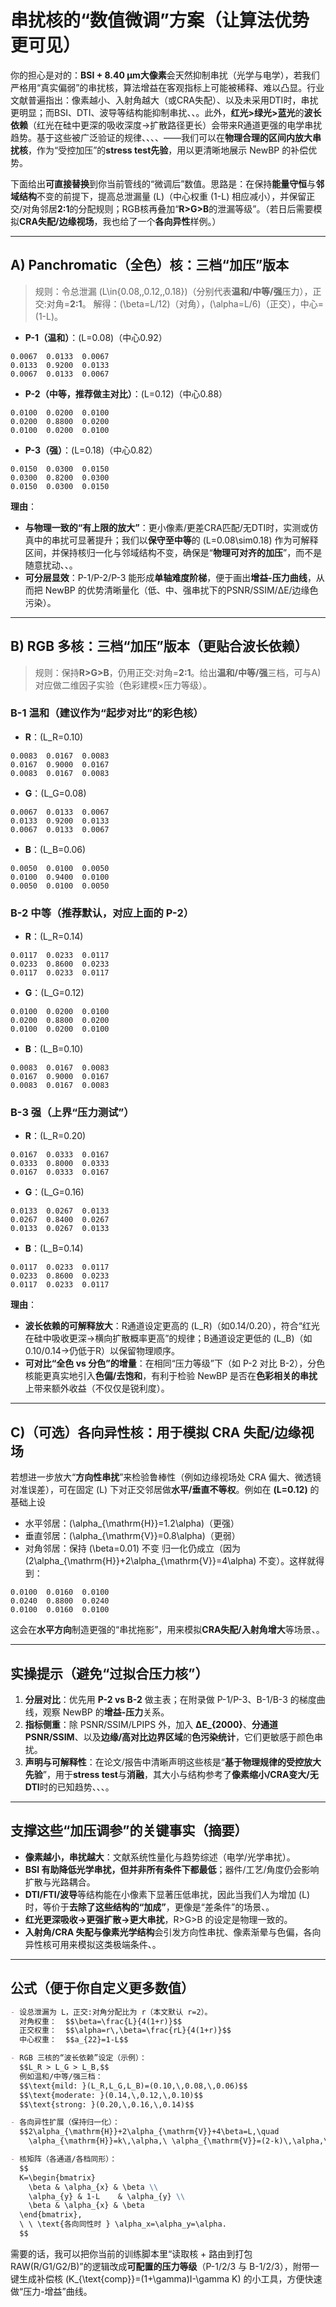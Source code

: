 # 串扰核的“数值微调”方案（让算法优势更可见）

你的担心是对的：**BSI + 8.40 µm大像素**会天然抑制串扰（光学与电学），若我们严格用“真实偏弱”的串扰核，算法增益在客观指标上可能被稀释、难以凸显。行业文献普遍指出：像素越小、入射角越大（或CRA失配）、以及未采用DTI时，串扰更明显；而BSI、DTI、波导等结构能抑制串扰、、。此外，**红光>绿光>蓝光**的**波长依赖**（红光在硅中更深的吸收深度→扩散路径更长）会带来R通道更强的电学串扰趋势。基于这些被广泛验证的规律、、、、——我们可以在**物理合理的区间内放大串扰核**，作为“受控加压”的**stress test先验**，用以更清晰地展示 NewBP 的补偿优势。

下面给出**可直接替换**到你当前管线的“微调后”数值。思路是：在保持**能量守恒**与**邻域结构**不变的前提下，提高总泄漏量 (L)（中心权重 (1-L) 相应减小），并保留正交/对角邻居**2:1**的分配规则；RGB核再叠加“**R>G>B**的泄漏等级”。（若日后需要模拟**CRA失配/边缘视场**，我也给了一个**各向异性**样例。）

------

## A) Panchromatic（全色）核：三档“加压”版本

> 规则：令总泄漏 (L\in{0.08,,0.12,,0.18})（分别代表**温和/中等/强**压力），正交:对角=**2:1**。
>  解得：(\beta=L/12)（对角），(\alpha=L/6)（正交），中心= (1-L)。

- **P-1（温和）**：(L=0.08)（中心0.92）

```
0.0067  0.0133  0.0067
0.0133  0.9200  0.0133
0.0067  0.0133  0.0067
```

- **P-2（中等，推荐做主对比）**：(L=0.12)（中心0.88）

```
0.0100  0.0200  0.0100
0.0200  0.8800  0.0200
0.0100  0.0200  0.0100
```

- **P-3（强）**：(L=0.18)（中心0.82）

```
0.0150  0.0300  0.0150
0.0300  0.8200  0.0300
0.0150  0.0300  0.0150
```

**理由**：

- **与物理一致的“有上限的放大”**：更小像素/更差CRA匹配/无DTI时，实测或仿真中的串扰可显著提升；我们以**保守至中等**的 (L=0.08\sim0.18) 作为可解释区间，并保持核归一化与邻域结构不变，确保是“**物理可对齐的加压**”，而不是随意扰动、、。
- **可分层显效**：P-1/P-2/P-3 能形成**单轴难度阶梯**，便于画出**增益-压力曲线**，从而把 NewBP 的优势清晰量化（低、中、强串扰下的PSNR/SSIM/ΔE/边缘色污染）。

------

## B) RGB 多核：三档“加压”版本（更贴合波长依赖）

> 规则：保持**R>G>B**，仍用正交:对角=**2:1**。给出**温和/中等/强**三档，可与A)对应做二维因子实验（色彩建模×压力等级）。

### B-1 温和（建议作为“起步对比”的彩色核）

- **R**：(L_R=0.10)

```
0.0083  0.0167  0.0083
0.0167  0.9000  0.0167
0.0083  0.0167  0.0083
```

- **G**：(L_G=0.08)

```
0.0067  0.0133  0.0067
0.0133  0.9200  0.0133
0.0067  0.0133  0.0067
```

- **B**：(L_B=0.06)

```
0.0050  0.0100  0.0050
0.0100  0.9400  0.0100
0.0050  0.0100  0.0050
```

### B-2 中等（**推荐默认**，对应上面的 P-2）

- **R**：(L_R=0.14)

```
0.0117  0.0233  0.0117
0.0233  0.8600  0.0233
0.0117  0.0233  0.0117
```

- **G**：(L_G=0.12)

```
0.0100  0.0200  0.0100
0.0200  0.8800  0.0200
0.0100  0.0200  0.0100
```

- **B**：(L_B=0.10)

```
0.0083  0.0167  0.0083
0.0167  0.9000  0.0167
0.0083  0.0167  0.0083
```

### B-3 强（上界“压力测试”）

- **R**：(L_R=0.20)

```
0.0167  0.0333  0.0167
0.0333  0.8000  0.0333
0.0167  0.0333  0.0167
```

- **G**：(L_G=0.16)

```
0.0133  0.0267  0.0133
0.0267  0.8400  0.0267
0.0133  0.0267  0.0133
```

- **B**：(L_B=0.14)

```
0.0117  0.0233  0.0117
0.0233  0.8600  0.0233
0.0117  0.0233  0.0117
```

**理由**：

- **波长依赖的可解释放大**：R通道设定更高的 (L_R)（如0.14/0.20），符合“红光在硅中吸收更深→横向扩散概率更高”的规律；B通道设定更低的 (L_B)（如0.10/0.14→仍低于R）以保留物理顺序。
- **可对比“全色 vs 分色”的增量**：在相同“压力等级”下（如 P-2 对比 B-2），分色核能更真实地引入**色偏/去饱和**，有利于检验 NewBP 是否在**色彩相关的串扰**上带来额外收益（不仅仅是锐利度）。

------

## C)（可选）各向异性核：用于模拟 CRA 失配/边缘视场

若想进一步放大“**方向性串扰**”来检验鲁棒性（例如边缘视场处 CRA 偏大、微透镜对准误差），可在固定 (L) 下对正交邻居做**水平/垂直不等权**。例如在 **(L=0.12)** 的基础上设

- 水平邻居：(\alpha_{\mathrm{H}}=1.2\alpha)（更强）
- 垂直邻居：(\alpha_{\mathrm{V}}=0.8\alpha)（更弱）
- 对角邻居：保持 (\beta=0.01) 不变
   归一化仍成立（因为 (2\alpha_{\mathrm{H}}+2\alpha_{\mathrm{V}}=4\alpha) 不变）。这样就得到：

```
0.0100  0.0160  0.0100
0.0240  0.8800  0.0240
0.0100  0.0160  0.0100
```

这会在**水平方向**制造更强的“串扰拖影”，用来模拟**CRA失配/入射角增大**等场景、。

------

## 实操提示（避免“过拟合压力核”）

1. **分层对比**：优先用 **P-2 vs B-2** 做主表；在附录做 P-1/P-3、B-1/B-3 的梯度曲线，观察 NewBP 的**增益-压力**关系。
2. **指标侧重**：除 PSNR/SSIM/LPIPS 外，加入 **ΔE_{2000}**、**分通道PSNR/SSIM**、以及**边缘/高对比边界区域**的**色污染统计**，它们更敏感于颜色串扰。
3. **声明与可解释性**：在论文/报告中清晰声明这些核是“**基于物理规律的受控放大先验**”，用于**stress test**与**消融**，其大小与结构参考了**像素缩小/CRA变大/无DTI**时的已知趋势、、、。

------

## 支撑这些“加压调参”的关键事实（摘要）

- **像素越小，串扰越大**：文献系统性量化与趋势综述（电学/光学串扰）。
- **BSI 有助降低光学串扰，但并非所有条件下都最低**；器件/工艺/角度仍会影响扩散与光路耦合。
- **DTI/FTI/波导**等结构能在小像素下显著压低串扰，因此当我们人为增加 (L) 时，等价于**去除了这些结构的“加成”**，更像是“差条件”的场景、。
- **红光更深吸收→更强扩散→更大串扰**，R>G>B 的设定是物理一致的。
- **入射角/CRA 失配与像素光学结构**会引发方向性串扰、像素渐晕与色偏，各向异性核可用来模拟这类极端条件、。

------

## 公式（便于你自定义更多数值）

```markdown
- 设总泄漏为 L，正交:对角分配比为 r（本文默认 r=2）。
  对角权重：  $$\beta=\frac{L}{4(1+r)}$$
  正交权重：  $$\alpha=r\,\beta=\frac{rL}{4(1+r)}$$
  中心权重：  $$a_{22}=1-L$$

- RGB 三核的“波长依赖”设定（示例）：
  $$L_R > L_G > L_B,$$
  例如温和/中等/强三档：
  $$\text{mild: }(L_R,L_G,L_B)=(0.10,\,0.08,\,0.06)$$
  $$\text{moderate: }(0.14,\,0.12,\,0.10)$$
  $$\text{strong: }(0.20,\,0.16,\,0.14)$$

- 各向异性扩展（保持归一化）：
  $$2\alpha_{\mathrm{H}}+2\alpha_{\mathrm{V}}+4\beta=L,\quad
    \alpha_{\mathrm{H}}=k\,\alpha,\ \alpha_{\mathrm{V}}=(2-k)\,\alpha,\ (k>1)$$

- 核矩阵（各通道/各档同形）：
  $$
  K=\begin{bmatrix}
    \beta & \alpha_{x} & \beta \\
    \alpha_{y} & 1-L    & \alpha_{y} \\
    \beta & \alpha_{x} & \beta
  \end{bmatrix},
  \ \ \text{各向同性时 } \alpha_x=\alpha_y=\alpha.
  $$
```

需要的话，我可以把你当前的训练脚本里“读取核 + 路由到打包RAW(R/G1/G2/B)”的逻辑改成**可配置的压力等级**（P-1/2/3 与 B-1/2/3），附带一键生成补偿核 (K_{\text{comp}}=(1+\gamma)I-\gamma K) 的小工具，方便快速做“压力-增益”曲线。
